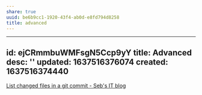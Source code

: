 ```yaml
---
share: true
uuid: be6b9cc1-1920-43f4-ab0d-e8fd794d8258
title: advanced
---
```

---
id: ejCRmmbuWMFsgN5Ccp9yY
title: Advanced
desc: ''
updated: 1637516376074
created: 1637516374440
---

[List changed files in a git commit - Seb's IT blog](https://megamorf.gitlab.io/2021/03/19/list-changed-files-in-a-git-commit/)

